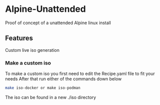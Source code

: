 # Alpine-Unattended
Proof of concept of a unattended Alpine linux install


## Features
Custom live iso generation


### Make a custom iso
To make a custom iso you first need to edit the Recipe.yaml file to fit your needs
After that run either of the commands down below
```bash
make iso-docker or make iso-podman
```
The iso can be found in a new ./iso directory
